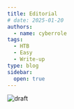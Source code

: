 ```yaml
---
title: Editorial
# date: 2025-01-20
authors:
  - name: cyberrole
tags:
  - HTB
  - Easy
  - Write-up
type: blog
sidebar:
  open: true
---
```


<img src="https://github.com/coder-role/cyberrole/blob/main/assets/images/comingsoon.png?raw=true" alt="draft">

<!--more-->

